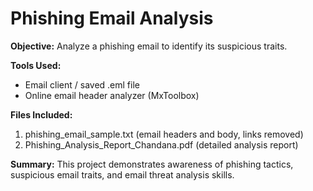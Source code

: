 # Phishing Email Analysis

**Objective:** Analyze a phishing email to identify its suspicious traits.

**Tools Used:** 
- Email client / saved .eml file
- Online email header analyzer (MxToolbox)

**Files Included:** 
1. phishing_email_sample.txt (email headers and body, links removed)
2. Phishing_Analysis_Report_Chandana.pdf (detailed analysis report)

**Summary:** 
This project demonstrates awareness of phishing tactics, suspicious email traits, and email threat analysis skills.
